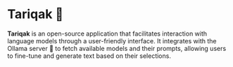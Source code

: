 # Tariqak 🌟
**Tariqak** is an open-source application that facilitates interaction with language models through a user-friendly interface.
It integrates with the Ollama server 🦙 to fetch available models and their prompts, allowing users to fine-tune and generate text based on their selections. 
